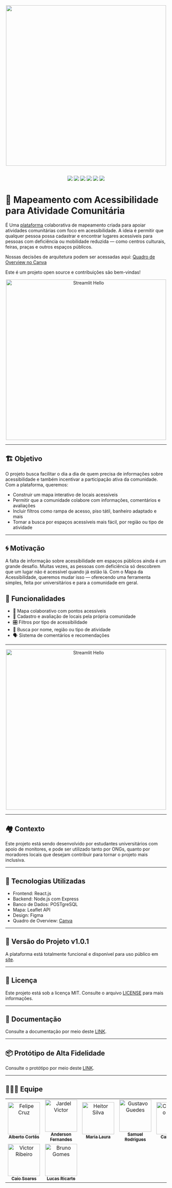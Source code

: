 <div align="center">
    <img src="https://github.com/user-attachments/assets/d12c18bc-5b57-40e0-adce-199a1d9dc5c8" width=500px>
</div>

<br>

<p align="center">
  <img src="https://img.shields.io/badge/React-20232A?style=flat&logo=react&logoColor=61DAFB" />
  <img src="https://img.shields.io/badge/PostgreSQL-4169E1?style=flat&logo=postgresql&logoColor=white" />
  <img src="https://img.shields.io/badge/HTML5-E34F26?style=flat&logo=html5&logoColor=white" />
  <img src="https://img.shields.io/badge/CSS3-1572B6?style=flat&logo=css3&logoColor=white" />
  <img src="https://img.shields.io/badge/JavaScript-F7DF1E?style=flat&logo=javascript&logoColor=black" />
  <img src="https://img.shields.io/badge/Node.js-339933?style=flat&logo=nodedotjs&logoColor=white" />
</p>

# 🧭 Mapeamento com Acessibilidade para Atividade Comunitária

É Uma [plataforma](https://mapadaacessibilidade-six.vercel.app/) colaborativa de mapeamento criada para apoiar atividades comunitárias com foco em acessibilidade. A ideia é permitir que qualquer pessoa possa cadastrar e encontrar lugares acessíveis para pessoas com deficiência ou mobilidade reduzida — como centros culturais, feiras, praças e outros espaços públicos.

Nossas decisões de arquitetura podem ser acessadas aqui: [Quadro de Overview no Canva](https://www.canva.com/design/DAGkRnxFbno/UzQqYdR57qFCH5p5HUuFVw/edit?utm_content=DAGkRnxFbno&utm_campaign=designshare&utm_medium=link2&utm_source=sharebutton)

Este é um projeto open source e contribuições são bem-vindas!

<div align="center">
    <img src="https://github.com/user-attachments/assets/9383eea4-51fc-49ce-b16b-ec3060f0674f" alt="Streamlit Hello" width=500 href="none"></img>
</div>

---

## 🏗️ Objetivo

O projeto busca facilitar o dia a dia de quem precisa de informações sobre acessibilidade e também incentivar a participação ativa da comunidade. Com a plataforma, queremos:

- Construir um mapa interativo de locais acessíveis
- Permitir que a comunidade colabore com informações, comentários e avaliações
- Incluir filtros como rampa de acesso, piso tátil, banheiro adaptado e mais
- Tornar a busca por espaços acessíveis mais fácil, por região ou tipo de atividade

---

## 🌀 Motivação

A falta de informação sobre acessibilidade em espaços públicos ainda é um grande desafio. Muitas vezes, as pessoas com deficiência só descobrem que um lugar não é acessível quando já estão lá. Com o Mapa da Acessibilidade, queremos mudar isso — oferecendo uma ferramenta simples, feita por universitários e para a comunidade em geral.

## 🔧 Funcionalidades

- 📍 Mapa colaborativo com pontos acessíveis
- 📝 Cadastro e avaliação de locais pela própria comunidade
- 🎛️ Filtros por tipo de acessibilidade
- 📌 Busca por nome, região ou tipo de atividade
- 🗣️ Sistema de comentários e recomendações

---

<div align="center">
    <img src="https://github.com/user-attachments/assets/b4ea76a2-fcfb-4a99-bf63-b8c8f2060196" alt="Streamlit Hello" width=500 href="none"></img>
</div>

---

## 🏘️ Contexto

Este projeto está sendo desenvolvido por estudantes universitários com apoio de monitores, e pode ser utilizado tanto por ONGs, quanto por moradores locais que desejam contribuir para tornar o projeto mais inclusiva.

---

## 🧰 Tecnologias Utilizadas

- Frontend: React.js
- Backend: Node.js com Express
- Banco de Dados: POSTgreSQL
- Mapa: Leaflet API
- Design: Figma
- Quadro de Overview: [Canva](https://www.canva.com/design/DAGkRnxFbno/UzQqYdR57qFCH5p5HUuFVw/edit?utm_content=DAGkRnxFbno&utm_campaign=designshare&utm_medium=link2&utm_source=sharebutton)

---

## 📍 Versão do Projeto v1.0.1

A plataforma está totalmente funcional e disponível para uso público em [site](https://mapadaacessibilidade2.vercel.app/).

---

## 📜 Licença

Este projeto está sob a licença MIT. Consulte o arquivo [LICENSE](https://github.com/unb-mds/2025-1-Squad01?tab=MIT-1-ov-file) para mais informações.

---

## 📂 Documentação

Consulte a documentação por meio deste [LINK](https://oalbertocavalcante.github.io/documentacao-mapa-daacessibilidade/).

---

## 📦 Protótipo de Alta Fidelidade

Consulte o protótipo por meio deste [LINK](unb-mds.github.io/mapadaacessibilidade).

---

## 👨‍👩‍👦 Equipe

<table>
  <tr>
    <td align="center">
      <a href="https://github.com/oalbertocavalcante">
        <img src="https://github.com/user-attachments/assets/21c9aabc-e0d7-4efc-b0cd-9b39ccc61ded" width="100px;" alt="Felipe Cruz"/><br />
        <sub><b>Alberto Cortês</b></sub>
      </a>
    </td>
    <td align="center">
      <a href="https://github.com/code-silva">
        <img src="https://github.com/user-attachments/assets/f2937750-ec41-497f-8db9-5a257eedd427" width="100px;" alt="Jardel Victor"/><br />
        <sub><b>Anderson Fernandes</b></sub>
      </a>
    </td>
    <td align="center">
      <a href="https://github.com/Maria-Laura-Regis">
        <img src="https://github.com/user-attachments/assets/63b01505-0ddd-40f6-9152-f0daf2a3013b" width="100px;" alt="Heitor Silva"/><br />
        <sub><b>Maria Laura</b></sub>
      </a>
    </td>
    <td align="center">
      <a href="https://github.com/Samuelvlobo">
        <img src="https://github.com/user-attachments/assets/a51fc933-372c-4a02-af32-860a73e06b9d" width="100px;" alt="Gustavo Guedes"/><br />
        <sub><b>Samuel Rodrigues</b></sub>
      </a>
    </td>
    <td align="center">
      <a href="https://github.com/Dexmachi">
        <img src="https://github.com/user-attachments/assets/04f0f7f6-fc37-42fe-b4de-300011c9a690" width="100px;" alt="Claudomiro Xavier"/><br />
        <sub><b>Caio Rocha</b></sub>
      </a>
    </td>
  </tr>
  <tr>
    <td align="center">
      <a href="https://github.com/CaioSoandrd">
        <img src="https://github.com/user-attachments/assets/1b98a02b-a73f-445a-b42a-d9abc888eccf" width="100px;" alt="Victor Ribeiro"/><br />
        <sub><b>Caio Soares</b></sub>
      </a>
    </td>
    <td align="center">
      <a href="https://github.com/Lucas-Ricarte">
        <img src="https://github.com/user-attachments/assets/76af8bfc-7ec1-4bd1-93c5-ea22931c9be9" width="100px;" alt="Bruno Gomes"/><br />
        <sub><b>Lucas Ricarte</b></sub>
      </a>
    </td>
    </tr>
</table>
